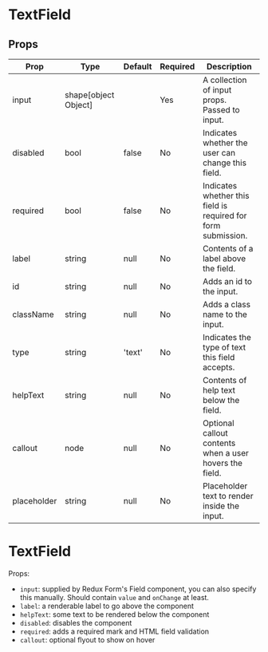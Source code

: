 TextField
=========


Props
-----

Prop                  | Type     | Default                   | Required | Description
--------------------- | -------- | ------------------------- | -------- | -----------
input|shape[object Object]||Yes|A collection of input props. Passed to input.
disabled|bool|false|No|Indicates whether the user can change this field.
required|bool|false|No|Indicates whether this field is required for form submission.
label|string|null|No|Contents of a label above the field.
id|string|null|No|Adds an id to the input.
className|string|null|No|Adds a class name to the input.
type|string|'text'|No|Indicates the type of text this field accepts.
helpText|string|null|No|Contents of help text below the field.
callout|node|null|No|Optional callout contents when a user hovers the field.
placeholder|string|null|No|Placeholder text to render inside the input.

# TextField

Props:

* `input`: supplied by Redux Form's Field component, you can also specify this manually. Should contain `value` and `onChange` at least.
* `label`: a renderable label to go above the component
* `helpText`: some text to be rendered below the component
* `disabled`: disables the component
* `required`: adds a required mark and HTML field validation
* `callout`: optional flyout to show on hover
